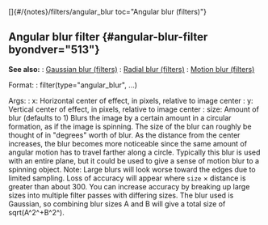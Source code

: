 []{#/{notes}/filters/angular_blur toc="Angular blur (filters)"}
## Angular blur filter {#angular-blur-filter byondver="513"}
**See also:**
:   [Gaussian blur (filters)](#/%7Bnotes%7D/filters/blur)
:   [Radial blur (filters)](#/%7Bnotes%7D/filters/radial_blur)
:   [Motion blur (filters)](#/%7Bnotes%7D/filters/motion_blur)
<!-- -->
Format:
:   filter(type=\"angular_blur\", \...)
<!-- -->
Args:
:   x: Horizontal center of effect, in pixels, relative to image center
:   y: Vertical center of effect, in pixels, relative to image center
:   size: Amount of blur (defaults to 1)
Blurs the image by a certain amount in a circular formation, as if the
image is spinning. The size of the blur can roughly be thought of in
\"degrees\" worth of blur. As the distance from the center increases,
the blur becomes more noticeable since the same amount of angular motion
has to travel farther along a circle.
Typically this blur is used with an entire plane, but it could be used
to give a sense of motion blur to a spinning object.
Note: Large blurs will look worse toward the edges due to limited
sampling. Loss of accuracy will appear where `size` × distance is
greater than about 300. You can increase accuracy by breaking up large
sizes into multiple filter passes with differing sizes. The blur used is
Gaussian, so combining blur sizes A and B will give a total size of
sqrt(A^2^+B^2^).